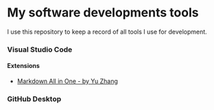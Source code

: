 # My software developments tools
I use this repository to keep a record of all tools I use for development.

### Visual Studio Code
#### Extensions
- [Markdown All in One - by Yu Zhang](https://marketplace.visualstudio.com/items?itemName=yzhang.markdown-all-in-one)

### GitHub Desktop

